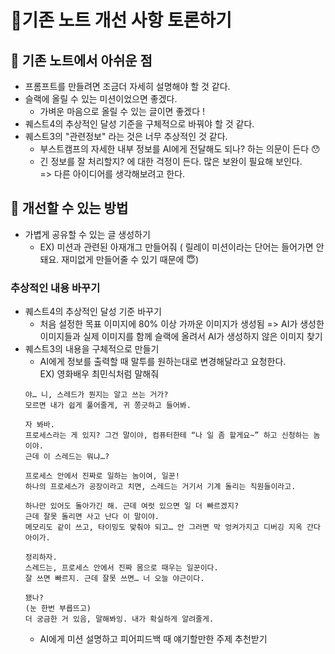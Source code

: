 # 📃기존 노트 개선 사항 토론하기

## 💭 기존 노트에서 아쉬운 점
* 프롬프트를 만들려면 조금더 자세히 설명해야 할 것 같다.
* 슬랙에 올릴 수 있는 미션이었으면 좋겠다.
  * 가벼운 마음으로 올릴 수 있는 글이면 좋겠다 !
* 퀘스트4의 추상적인 달성 기준을 구체적으로 바꿔야 할 것 같다.
* 퀘스트3의 "관련정보" 라는 것은 너무 추상적인 것 같다.
  * 부스트캠프의 자세한 내부 정보를 AI에게 전달해도 되나? 하는 의문이 든다 😯
  * 긴 정보를 잘 처리할지? 에 대한 걱정이 든다. 많은 보완이 필요해 보인다. 
  <br/>=> 다른 아이디어를 생각해보려고 한다.

## 💭 개선할 수 있는 방법
* 가볍게 공유할 수 있는 글 생성하기
  * EX) 미션과 관련된 아재개그 만들어줘 ( 릴레이 미션이라는 단어는 들어가면 안돼요. 재미없게 만들어줄 수 있기 때문에 😇)

### 추상적인 내용 바꾸기
* 퀘스트4의 추상적인 달성 기준 바꾸기
  * 처음 설정한 목표 이미지에 80% 이상 가까운 이미지가 생성됨 => AI가 생성한 이미지들과 실제 이미지를 함께 슬랙에 올려서 AI가 생성하지 않은 이미지 찾기
* 퀘스트3의 내용을 구체적으로 만들기
  * AI에게 정보를 출력할 때 말투를 원하는대로 변경해달라고 요청한다.
  <br/> EX) 영화배우 최민식처럼 말해줘
  ```
  야… 니, 스레드가 뭔지는 알고 쓰는 거가?
  모르면 내가 쉽게 풀어줄게, 귀 쫑긋하고 들어봐.
  
  자 봐바.
  프로세스라는 게 있지? 그건 말이야, 컴퓨터한테 “나 일 좀 할게요~” 하고 신청하는 놈이야.
  근데 이 스레드는 뭐냐…?
  
  프로세스 안에서 진짜로 일하는 놈이여, 일꾼!
  하나의 프로세스가 공장이라고 치면, 스레드는 거기서 기계 돌리는 직원들이라고.
  
  하나만 있어도 돌아가긴 해. 근데 여럿 있으면 일 더 빠르겠지?
  근데 잘못 돌리면 사고 난다 이 말이야.
  메모리도 같이 쓰고, 타이밍도 맞춰야 되고… 안 그러면 막 엉켜가지고 디버깅 지옥 간다 아이가.
  
  정리하자.
  스레드는, 프로세스 안에서 진짜 몸으로 때우는 일꾼이다.
  잘 쓰면 빠르지. 근데 잘못 쓰면… 너 오늘 야근이다.
  
  됐나?
  (눈 한번 부릅뜨고)
  더 궁금한 거 있음, 말해봐잉. 내가 확실하게 알려줄게.
  ```
  * AI에게 미션 설명하고 피어피드백 때 얘기할만한 주제 추천받기